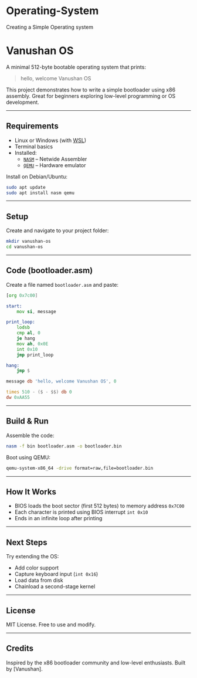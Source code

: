 # Operating-System
Creating a Simple Operating system
# Vanushan OS

A minimal 512-byte bootable operating system that prints:

> hello, welcome Vanushan OS

This project demonstrates how to write a simple bootloader using x86 assembly. Great for beginners exploring low-level programming or OS development.

---

## Requirements

- Linux or Windows (with [WSL](https://learn.microsoft.com/en-us/windows/wsl/))
- Terminal basics
- Installed:
  - [`NASM`](https://www.nasm.us/) – Netwide Assembler
  - [`QEMU`](https://www.qemu.org/) – Hardware emulator

Install on Debian/Ubuntu:

```bash
sudo apt update
sudo apt install nasm qemu
```

---

## Setup

Create and navigate to your project folder:

```bash
mkdir vanushan-os
cd vanushan-os
```

---

## Code (bootloader.asm)

Create a file named `bootloader.asm` and paste:

```asm
[org 0x7c00]

start:
    mov si, message

print_loop:
    lodsb
    cmp al, 0
    je hang
    mov ah, 0x0E
    int 0x10
    jmp print_loop

hang:
    jmp $

message db 'hello, welcome Vanushan OS', 0

times 510 - ($ - $$) db 0
dw 0xAA55
```

---

## Build & Run

Assemble the code:

```bash
nasm -f bin bootloader.asm -o bootloader.bin
```

Boot using QEMU:

```bash
qemu-system-x86_64 -drive format=raw,file=bootloader.bin
```

---

## How It Works

- BIOS loads the boot sector (first 512 bytes) to memory address `0x7C00`
- Each character is printed using BIOS interrupt `int 0x10`
- Ends in an infinite loop after printing

---

## Next Steps

Try extending the OS:

- Add color support
- Capture keyboard input (`int 0x16`)
- Load data from disk
- Chainload a second-stage kernel

---

## License

MIT License. Free to use and modify.

---

## Credits

Inspired by the x86 bootloader community and low-level enthusiasts. Built by [Vanushan].
